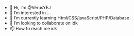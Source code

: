 - 👋 Hi, I’m @VerusYEJ
- 👀 I’m interested in ...
- 🌱 I’m currently learning Html/CSS/javaScript/PHP/Database
- 💞️ I’m looking to collaborate on idk 
- 📫 How to reach me idk
<!---
VerusYEJ/VerusYEJ is a ✨ special ✨ repository because its `README.md` (this file) appears on your GitHub profile.
You can click the Preview link to take a look at your changes.
--->
